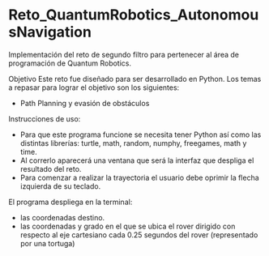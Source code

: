 # Reto_QuantumRobotics_AutonomousNavigation
Implementación del reto de segundo filtro para pertenecer al área de programación de Quantum Robotics. 

Objetivo
Este reto fue diseñado para ser desarrollado en Python. Los temas a repasar para lograr el objetivo
son los siguientes:
- Path Planning y evasión de obstáculos

Instrucciones de uso:
* Para que este programa funcione se necesita tener Python así como las distintas librerías: turtle, math, random, numphy, freegames, math y time.
* Al correrlo aparecerá una ventana que será la interfaz que despliga el resultado del reto.
* Para comenzar a realizar la trayectoria el usuario debe oprimir la flecha izquierda de su teclado.

El programa despliega en la terminal:
* las coordenadas destino.
* las coordenadas y grado en el que se ubica el rover dirigido con respecto al eje cartesiano cada 0.25 segundos del rover (representado por una tortuga)

